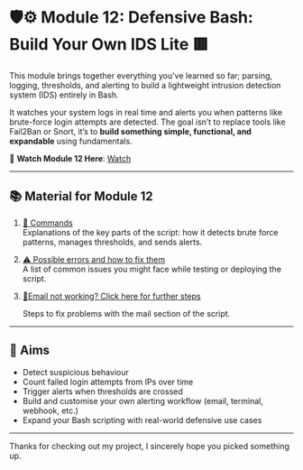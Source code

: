 # 🛡️⚙️ Module 12: Defensive Bash: Build Your Own IDS Lite 🟥

This module brings together everything you've learned so far; parsing, logging, thresholds, and alerting to build a lightweight intrusion detection system (IDS) entirely in Bash.

It watches your system logs in real time and alerts you when patterns like brute-force login attempts are detected. The goal isn’t to replace tools like Fail2Ban or Snort, it’s to **build something simple, functional, and expandable** using fundamentals.

🎥 **Watch Module 12 Here**: [Watch](https://www.youtube.com/watch?v=6JDRxgrRI-c)

---

## 📚 Material for Module 12

1. [📖 Commands](./commands.md)  
   Explanations of the key parts of the script: how it detects brute force patterns, manages thresholds, and sends alerts.

2. [⚠ Possible errors and how to fix them](./errors.md)  
   A list of common issues you might face while testing or deploying the script.

3. [😤Email not working? Click here for further steps](./email_config.md)
   
   Steps to fix problems with the mail section of the script.
   
---

## 🎯 Aims

- Detect suspicious behaviour
- Count failed login attempts from IPs over time
- Trigger alerts when thresholds are crossed
- Build and customise your own alerting workflow (email, terminal, webhook, etc.)
- Expand your Bash scripting with real-world defensive use cases

---

Thanks for checking out my project, I sincerely hope you picked something up.

